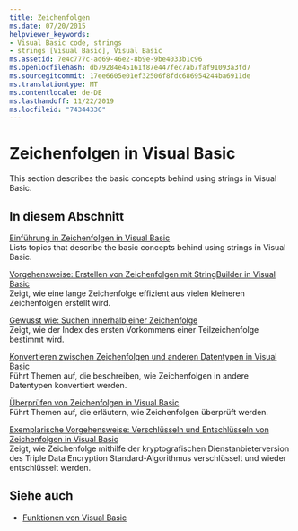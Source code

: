 ```yaml
---
title: Zeichenfolgen
ms.date: 07/20/2015
helpviewer_keywords:
- Visual Basic code, strings
- strings [Visual Basic], Visual Basic
ms.assetid: 7e4c777c-ad69-46e2-8b9e-9be4033b1c96
ms.openlocfilehash: db79284e45161f87e447fec7ab7faf91093a3fd7
ms.sourcegitcommit: 17ee6605e01ef32506f8fdc686954244ba6911de
ms.translationtype: MT
ms.contentlocale: de-DE
ms.lasthandoff: 11/22/2019
ms.locfileid: "74344336"
---
```

# <a name="strings-in-visual-basic"></a>Zeichenfolgen in Visual Basic
This section describes the basic concepts behind using strings in Visual Basic.  
  
## <a name="in-this-section"></a>In diesem Abschnitt  
 [Einführung in Zeichenfolgen in Visual Basic](../../../../visual-basic/programming-guide/language-features/strings/introduction-to-strings.md)  
 Lists topics that describe the basic concepts behind using strings in Visual Basic.  
  
 [Vorgehensweise: Erstellen von Zeichenfolgen mit StringBuilder in Visual Basic](../../../../visual-basic/programming-guide/language-features/strings/how-to-create-strings-using-a-stringbuilder.md)  
 Zeigt, wie eine lange Zeichenfolge effizient aus vielen kleineren Zeichenfolgen erstellt wird.  
  
 [Gewusst wie: Suchen innerhalb einer Zeichenfolge](../../../../visual-basic/programming-guide/language-features/strings/how-to-search-within-a-string.md)  
 Zeigt, wie der Index des ersten Vorkommens einer Teilzeichenfolge bestimmt wird.  
  
 [Konvertieren zwischen Zeichenfolgen und anderen Datentypen in Visual Basic](../../../../visual-basic/programming-guide/language-features/strings/converting-between-strings-and-other-data-types.md)  
 Führt Themen auf, die beschreiben, wie Zeichenfolgen in andere Datentypen konvertiert werden.  
  
 [Überprüfen von Zeichenfolgen in Visual Basic](../../../../visual-basic/programming-guide/language-features/strings/validating-strings.md)  
 Führt Themen auf, die erläutern, wie Zeichenfolgen überprüft werden.  
  
 [Exemplarische Vorgehensweise: Verschlüsseln und Entschlüsseln von Zeichenfolgen in Visual Basic](../../../../visual-basic/programming-guide/language-features/strings/walkthrough-encrypting-and-decrypting-strings.md)  
 Zeigt, wie Zeichenfolge mithilfe der kryptografischen Dienstanbieterversion des Triple Data Encryption Standard-Algorithmus verschlüsselt und wieder entschlüsselt werden.  
  
## <a name="see-also"></a>Siehe auch

- [Funktionen von Visual Basic](../../../../visual-basic/programming-guide/language-features/index.md)
